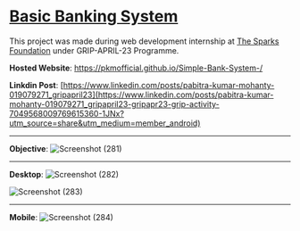 # [Basic Banking System](https://pkmofficial.github.io/Simple-Bank-System-/)

This project was made during web development internship at [The Sparks Foundation](https://www.thesparksfoundationsingapore.org/) under GRIP-APRIL-23 Programme.

**Hosted Website**: https://pkmofficial.github.io/Simple-Bank-System-/ 

**Linkdin Post**: [https://www.linkedin.com/posts/pabitra-kumar-mohanty-019079271_gripapril23](https://www.linkedin.com/posts/pabitra-kumar-mohanty-019079271_gripapril23-gripapr23-grip-activity-7049568009769615360-1JNx?utm_source=share&utm_medium=member_android)

<hr>

**Objective**:
![Screenshot (281)](https://user-images.githubusercontent.com/77189083/231265182-6fb5f598-b3aa-448c-8475-268a0714a695.png)

<hr>

**Desktop**:
![Screenshot (282)](https://user-images.githubusercontent.com/77189083/231266310-1999571e-b8c1-48a0-b0a0-4f5828a26b0e.png)

![Screenshot (283)](https://user-images.githubusercontent.com/77189083/231266349-19d09591-6c41-4c82-8c1d-91691c1b394b.png)

<hr>

**Mobile**:
![Screenshot (284)](https://user-images.githubusercontent.com/77189083/231266407-c3e33360-830e-4a39-8202-2dbb968a7446.png)

